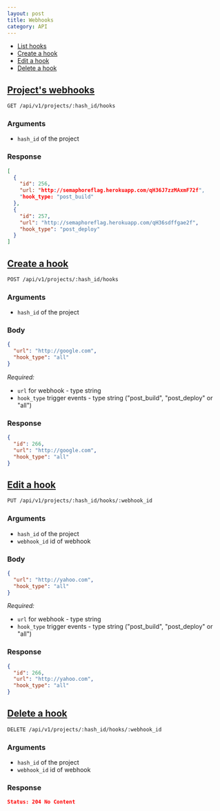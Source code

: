 ```yaml
---
layout: post
title: Webhooks
category: API
---
```


- [List hooks](#list_hooks)
- [Create a hook](#create_hook)
- [Edit a hook](#edit_hook)
- [Delete a hook](#delete_hook)


## <a name="list_hooks" href="#list_hooks">Project's webhooks</a>

```bash
GET /api/v1/projects/:hash_id/hooks
```

### Arguments

- `hash_id` of the project

### Response

```json
[
  {
    "id": 256,
    "url: "http://semaphoreflag.herokuapp.com/qH36J7zzMAxmF72f",
    "hook_type: "post_build"
  },
  {
    "id": 257,
    "url": "http://semaphoreflag.herokuapp.com/qH36sdffgae2f",
    "hook_type": "post_deploy"
  }
]
```


## <a name="create_hook" href="#create_hook">Create a hook</a>

```bash
POST /api/v1/projects/:hash_id/hooks
```

### Arguments

- `hash_id` of the project


### Body

```json
{
  "url": "http://google.com",
  "hook_type": "all"
}
```

_Required:_

- `url` for webhook - type string
- `hook_type` trigger events - type string ("post\_build", "post\_deploy" or "all")

### Response

```json
{
  "id": 266,
  "url": "http://google.com",
  "hook_type": "all"
}
```


## <a name="edit_hook" href="#edit_hook">Edit a hook</a>

```bash
PUT /api/v1/projects/:hash_id/hooks/:webhook_id
```

### Arguments

- `hash_id` of the project
- `webhook_id` id of webhook

### Body

```json
{
  "url": "http://yahoo.com",
  "hook_type": "all"
}
```

_Required:_

- `url` for webhook - type string
- `hook_type` trigger events - type string ("post\_build", "post\_deploy" or "all")

### Response

```json
{
  "id": 266,
  "url": "http://yahoo.com",
  "hook_type": "all"
}
```


## <a name="delete_hook" href="#delete_hook">Delete a hook</a>

```bash
DELETE /api/v1/projects/:hash_id/hooks/:webhook_id
```

### Arguments

- `hash_id` of the project
- `webhook_id` id of webhook

### Response

```json
Status: 204 No Content
```
